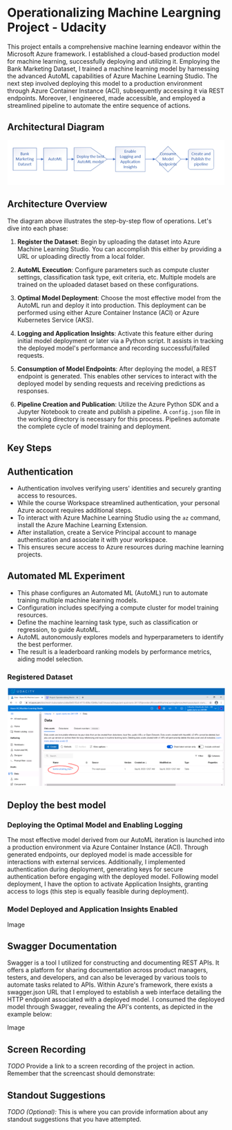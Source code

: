 # Operationalizing Machine Leargning Project - Udacity

This project entails a comprehensive machine learning endeavor within the Microsoft Azure framework. I established a cloud-based production model for machine learning, successfully deploying and utilizing it. Employing the Bank Marketing Dataset, I trained a machine learning model by harnessing the advanced AutoML capabilities of Azure Machine Learning Studio. The next step involved deploying this model to a production environment through Azure Container Instance (ACI), subsequently accessing it via REST endpoints. Moreover, I engineered, made accessible, and employed a streamlined pipeline to automate the entire sequence of actions.

## Architectural Diagram

![](https://github.com/ali-yaz/Operationalizing-Machine-Learning/blob/b453da54e39c7f0dadf01c2dd186e179d600da87/sample_screenshots/diagram.PNG)
## Architecture Overview

The diagram above illustrates the step-by-step flow of operations. Let's dive into each phase:

1. **Register the Dataset**: Begin by uploading the dataset into Azure Machine Learning Studio. You can accomplish this either by providing a URL or uploading directly from a local folder.

2. **AutoML Execution**: Configure parameters such as compute cluster settings, classification task type, exit criteria, etc. Multiple models are trained on the uploaded dataset based on these configurations.

3. **Optimal Model Deployment**: Choose the most effective model from the AutoML run and deploy it into production. This deployment can be performed using either Azure Container Instance (ACI) or Azure Kubernetes Service (AKS).

4. **Logging and Application Insights**: Activate this feature either during initial model deployment or later via a Python script. It assists in tracking the deployed model's performance and recording successful/failed requests.

5. **Consumption of Model Endpoints**: After deploying the model, a REST endpoint is generated. This enables other services to interact with the deployed model by sending requests and receiving predictions as responses.

6. **Pipeline Creation and Publication**: Utilize the Azure Python SDK and a Jupyter Notebook to create and publish a pipeline. A `config.json` file in the working directory is necessary for this process. Pipelines automate the complete cycle of model training and deployment.

## Key Steps

## Authentication

- Authentication involves verifying users' identities and securely granting access to resources.
- While the course Workspace streamlined authentication, your personal Azure account requires additional steps.
- To interact with Azure Machine Learning Studio using the `az` command, install the Azure Machine Learning Extension.
- After installation, create a Service Principal account to manage authentication and associate it with your workspace.
- This ensures secure access to Azure resources during machine learning projects.

## Automated ML Experiment

- This phase configures an Automated ML (AutoML) run to automate training multiple machine learning models.
- Configuration includes specifying a compute cluster for model training resources.
- Define the machine learning task type, such as classification or regression, to guide AutoML.
- AutoML autonomously explores models and hyperparameters to identify the best performer.
- The result is a leaderboard ranking models by performance metrics, aiding model selection.

### Registered Dataset
![](https://github.com/ali-yaz/Operationalizing-Machine-Learning/blob/614e70184aeefd422268d8a03f57215ed0351ad8/sample_screenshots/Dataset.PNG)

## Deploy the best model
### Deploying the Optimal Model and Enabling Logging 
The most effective model derived from our AutoML iteration is launched into a production environment via Azure Container Instance (ACI). Through generated endpoints, our deployed model is made accessible for interactions with external services. Additionally, I implemented authentication during deployment, generating keys for secure authentication before engaging with the deployed model.
Following model deployment, I have the option to activate Application Insights, granting access to logs (this step is equally feasible during deployment).
### Model Deployed and Application Insights Enabled
Image
## Swagger Documentation
Swagger is a tool I utilized for constructing and documenting REST APIs. It offers a platform for sharing documentation across product managers, testers, and developers, and can also be leveraged by various tools to automate tasks related to APIs.
Within Azure's framework, there exists a swagger.json URL that I employed to establish a web interface detailing the HTTP endpoint associated with a deployed model. I consumed the deployed model through Swagger, revealing the API's contents, as depicted in the example below:

Image

## Screen Recording
*TODO* Provide a link to a screen recording of the project in action. Remember that the screencast should demonstrate:

## Standout Suggestions
*TODO (Optional):* This is where you can provide information about any standout suggestions that you have attempted.
